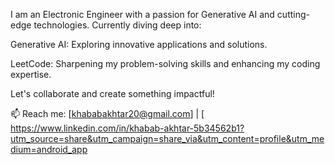 

I am an Electronic Engineer with a passion for Generative AI and cutting-edge technologies. Currently diving deep into:

Generative AI: Exploring innovative applications and solutions.

LeetCode: Sharpening my problem-solving skills and enhancing my coding expertise.


Let's collaborate and create something impactful!

📫 Reach me: [khababakhtar20@gmail.com] | [
https://www.linkedin.com/in/khabab-akhtar-5b34562b1?utm_source=share&utm_campaign=share_via&utm_content=profile&utm_medium=android_app
